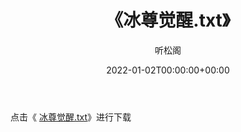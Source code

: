 ﻿---
title:  《冰尊觉醒.txt》
date:   2022-01-02T00:00:00+00:00
author: 听松阁
layout: post
permalink: /冰尊觉醒/
categories: 小说
tags: [小说]
---

点击《 [冰尊觉醒.txt](http://img.660000.xyz/bookstukust/book/bntxt/10/冰尊觉醒.txt)》进行下载